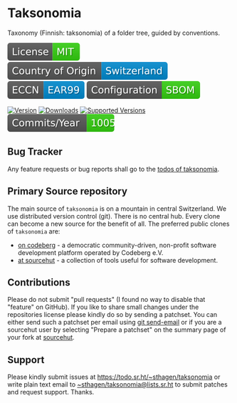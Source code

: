 # Taksonomia

Taxonomy (Finnish: taksonomia) of a folder tree, guided by conventions.

[![license](badges/license-spdx-mit.svg)](https://git.sr.ht/~sthagen/taksonomia/tree/default/item/LICENSE)
[![Country of Origin](badges/country-of-origin-name-switzerland-neutral.svg)](https://git.sr.ht/~sthagen/taksonomia/tree/default/item/COUNTRY-OF-ORIGIN)
[![Export Classification Control Number (ECCN)](badges/export-control-classification-number_eccn-ear99-neutral.svg)](https://git.sr.ht/~sthagen/taksonomia/tree/default/item/EXPORT-CONTROL-CLASSIFICATION-NUMBER)
[![Configuration](badges/configuration-sbom.svg)](third-party/index.html)

[![Version](https://img.shields.io/pypi/v/taksonomia.svg?style=flat)](https://pypi.python.org/pypi/taksonomia/)
[![Downloads](https://static.pepy.tech/badge/taksonomia/month)](https://pepy.tech/project/taksonomia)
[![Supported Versions](https://img.shields.io/pypi/pyversions/taksonomia.svg?style=flat)](https://pypi.python.org/pypi/taksonomia/)
[![Maintenance Status](docs/badges/commits-per-year.svg)](https://git.sr.ht/~sthagen/taksonomia/log)

## Bug Tracker

Any feature requests or bug reports shall go to the [todos of taksonomia](https://todo.sr.ht/~sthagen/taksonomia).

## Primary Source repository

The main source of `taksonomia` is on a mountain in central Switzerland.
We use distributed version control (git).
There is no central hub.
Every clone can become a new source for the benefit of all.
The preferred public clones of `taksonomia` are:

* [on codeberg](https://codeberg.org/sthagen/taksonomia) - a democratic community-driven, non-profit software development platform operated by Codeberg e.V.
* [at sourcehut](https://git.sr.ht/~sthagen/taksonomia) - a collection of tools useful for software development.

## Contributions

Please do not submit "pull requests" (I found no way to disable that "feature" on GitHub).
If you like to share small changes under the repositories license please kindly do so by sending a patchset.
You can either send such a patchset per email using [git send-email](https://git-send-email.io) or 
if you are a sourcehut user by selecting "Prepare a patchset" on the summary page of your fork at [sourcehut](https://git.sr.ht/).

## Support

Please kindly submit issues at <https://todo.sr.ht/~sthagen/taksonomia> or write plain text email to <~sthagen/taksonomia@lists.sr.ht> to submit patches and request support. Thanks.
